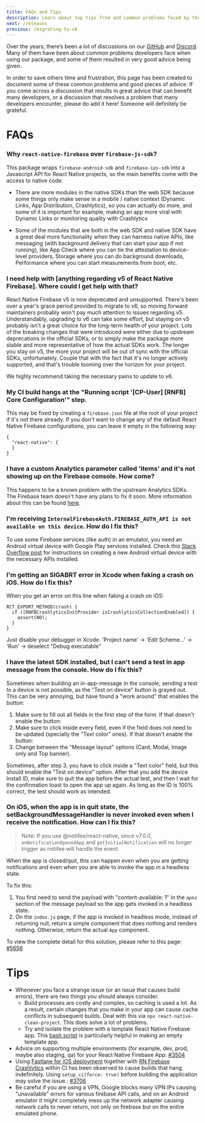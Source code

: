 ```yaml
---
title: FAQs and Tips
description: Learn about top tips from and common problems faced by the React Native Firebase community.
next: /releases
previous: /migrating-to-v6
---
```


Over the years, there’s been a lot of discussions on our [GitHub](https://github.com/invertase/react-native-firebase) and [Discord](https://invertase.link/discord). Many of them have been about common problems developers face when using our package, and some of them resulted in very good advice being given.

In order to save others time and frustration, this page has been created to document some of these common problems and good pieces of advice.
If you come across a discussion that results in great advice that can benefit many developers, or a discussion that resolves a problem that many developers encounter, please do add it here! Someone will definitely be grateful.

# FAQs

### Why `react-native-firebase` over `firebase-js-sdk`?

This package wraps `firebase-android-sdk` and `firebase-ios-sdk` into a Javascript API for React Native projects, so the main benefits come with the access to native code.

- There are more modules in the native SDKs than the web SDK because some things only make sense in a mobile / native context (Dynamic Links, App Distribution, Crashlytics), so you can actually do more, and some of it is important for example, making an app more viral with Dynamic Links or monitoring quality with Crashlytics

- Some of the modules that are both in the web SDK and native SDK have a great deal more functionality when they can harness native APIs, like messaging (with background delivery that can start your app if not running), like App Check where you can tie the attestation to device-level providers, Storage where you can do background downloads, Performance where you can start measurements from boot, etc.

### I need help with [anything regarding  v5 of React Native Firebase]. Where could I get help with that?

React Native Firebase v5 is now deprecated and unsupported. There's been over a year's grace period provided to migrate to v6, so moving forward maintainers probably won't pay much attention to issues regarding v5. Understandably, upgrading to v6 can take some effort, but staying on v5 probably isn't a great choice for the long-term health of your project.
Lots of the breaking changes that were introduced were either due to upstream deprecations in the official SDKs, or to simply make the package more stable and more representative of how the actual SDKs work.
The longer you stay on v5, the more your project will be out of sync with the official SDKs, unfortunately. Couple that with the fact that it's no longer actively supported, and that's trouble looming over the horizon for your project.

We highly recommend taking the necessary pains to update to v6.

### My CI build hangs at the "Running script '[CP-User] [RNFB] Core Configuration'" step.

This may be fixed by creating a `firebase.json` file at the root of your project if it's not there already. If you don't want to change any of the default React Native Firebase configurations, you can leave it empty in the following way:

```
{
  "react-native": {
  }
}
```

### I have a custom Analytics parameter called 'items' and it's not showing up on the Firebase console. How come?

This happens to be a known problem with the upstream Analytics SDKs. The Firebase team doesn't have any plans to fix it soon. More information about this can be found [here](https://github.com/invertase/react-native-firebase/issues/4018#issuecomment-682174087).

### I'm receiving `InternalFirebaseAuth.FIREBASE_AUTH_API is not available on this device`. How do I fix this?

To use some Firebase services (like auth) in an emulator, you need an Android virtual device with Google Play services installed. Check this [Stack Overflow post](https://stackoverflow.com/a/46246782/2275865) for instructions on creating a new Android virtual device with the necessary APIs installed.

### I'm getting an SIGABRT error in Xcode when faking a crash on iOS. How do I fix this?

When you get an error on this line when faking a crash on iOS:

```
RCT_EXPORT_METHOD(crash) {
  if ([RNFBCrashlyticsInitProvider isCrashlyticsCollectionEnabled]) {
    assert(NO);
  }
}
```

Just disable your debugger in Xcode. 'Project name' -> 'Edit Scheme...' -> 'Run' -> deselect "Debug executable"

### I have the latest SDK installed, but I can't send a test in app message from the console. How do I fix this?

Sometimes when building an in-app-message in the console, sending a test to a device is not possible, as the "Test on device" button is grayed out. This can be very annoying, but have found a "work around" that enables the button:

1. Make sure to fill out all fields in the first step of the form. If that doesn't enable the button:
1. Make sure to click inside every field, even if the field does not need to be updated (specially the "Text color" ones). If that doesn't enable the button:
1. Change between the "Message layout" options (Card, Modal, Image only and Top banner).

Sometimes, after step 3, you have to click inside a "Text color" field, but this should enable the "Test on device" option. After that you add the device Install ID, make sure to quit the app before the actual test, and then I wait for the confirmation toast to open the app up again. As long as the ID is 100% correct, the test should work as intended.

### On iOS, when the app is in quit state, the setBackgroundMessageHandler is never invoked even when I receive the notification. How can I fix this?

> Note: If you use @notifee/react-native, since v7.0.0, `onNotificationOpenedApp` and `getInitialNotification` will no longer trigger as notifee will handle the event.

When the app is closed/quit, this can happen even when you are getting notifications and even when you are able to invoke the app in a headless state.

To fix this:

1. You first need to send the payload with "content-available: 1" in the `apns` section of the message payload so the app gets invoked in a headless state.
2. On the `index.js` page, if the app is invoked in headless mode, instead of returning null, return a simple component that does nothing and renders nothing. Otherwise, return the actual `App` component.

To view the complete detail for this solution, please refer to this page: [#5656](https://github.com/invertase/react-native-firebase/issues/5656)

# Tips

- Whenever you face a strange issue (or an issue that causes build errors), there are two things you should always consider.
  - Build processes are costly and complex, so caching is used a lot. As a result, certain changes that you make in your app can cause cache conflicts in subsequent builds. Deal with this via `npx react-native-clean-project`. This does solve a lot of problems.
  - Try and isolate the problem with a template React Native Firebase app. This [bash script](https://github.com/mikehardy/rnfbdemo/blob/main/make-demo.sh) is particularly helpful in making an empty template app.
- Advice on supporting multiple environments (for example, dev, prod, maybe also staging, qa) for your React Native Firebase App: [#3504](https://github.com/invertase/react-native-firebase/issues/3504)
- Using [Fastlane for iOS deployment](https://docs.fastlane.tools/getting-started/ios) together with [RN Firebase Crashlytics](https://rnfirebase.io/crashlytics/usage) within CI has been observed to cause builds that hang indefinitely. Using `setup_ci(force: true)` before building the application may solve the issue.: [#3706](https://github.com/invertase/react-native-firebase/issues/3706)
- Be careful if you are using a VPN, Google blocks many VPN IPs causing "unavailable" errors for various firebase API calls, and on an Android emulator it might completely mess up the network adapter causing network calls to never return, not only on firebase but on the entire emulated phone.
